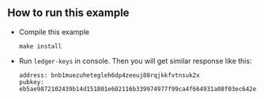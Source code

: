 ## How to run this example

 - Compile this example
    ```
    make install
    ```
- Run `ledger-keys` in console. Then you will get similar response like this:
    ```
    address: bnb1muezuhetegleh6dp4zeeuj88rqjkkfvtnsuk2x
    pubkey: eb5ae9872102439b14d151801e602116b339974977f99ca4f664931a08f03ec642e285315a43
    ```

